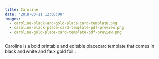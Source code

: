 ```yaml
---
title: Caroline
date: '2018-03-11 12:00:00'
images:
  - caroline-black-and-gold-place-card-template.png
  - caroline-black-place-card-template-pdf-preview.png
  - caroline-gold-place-card-template-pdf-preview.png
---
```

Caroline is a bold printable and editable placecard template that comes in black and white and faux gold foil..
